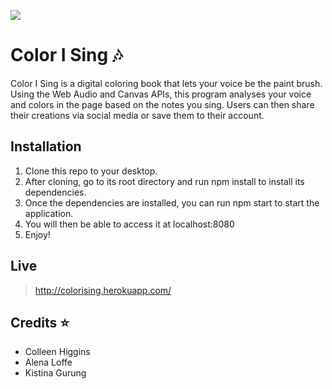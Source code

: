 ![](https://media.giphy.com/media/143qWPF33HtSTK/giphy.gif)

# Color I Sing :notes:

Color I Sing is a digital coloring book that lets your voice be the paint brush. Using the Web Audio and Canvas APIs, this program analyses your voice and colors in the page based on the notes you sing. Users can then share their creations via social media or save them to their account.

## Installation

1.  Clone this repo to your desktop.
2.  After cloning, go to its root directory and run npm install to install its dependencies.
3.  Once the dependencies are installed, you can run npm start to start the application.
4.  You will then be able to access it at localhost:8080
5.  Enjoy!

## Live

> http://colorising.herokuapp.com/

## Credits :star:

* Colleen Higgins
* Alena Loffe
* Kistina Gurung
